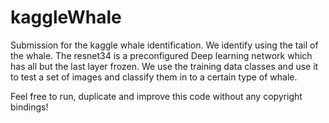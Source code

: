 # kaggleWhale

Submission for the kaggle whale identification.
We identify using the tail of the whale. The resnet34 is
a preconfigured Deep learning network which has all but the last
layer frozen.
We use the training data classes and use it to test a set of images
and classify them in to a certain type of whale.

Feel free to run, duplicate and improve this code 
without any copyright bindings!
